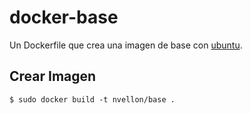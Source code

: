 # docker-base

Un Dockerfile que crea una imagen de base con [ubuntu](https://www.ubuntu.com).

## Crear Imagen

	$ sudo docker build -t nvellon/base .